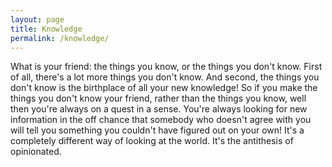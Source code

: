 ```yaml
---
layout: page
title: Knowledge
permalink: /knowledge/
---
```


What is your friend: the things you know, or the things you don't know. First of all, there's a lot more things you don't know. And second, the things you don't know is the birthplace of all your new knowledge! So if you make the things you don't know your friend, rather than the things you know, well then you're always on a quest in a sense. You're always looking for new information in the off chance that somebody who doesn't agree with you will tell you something you couldn't have figured out on your own! It's a completely different way of looking at the world. It's the antithesis of opinionated.
